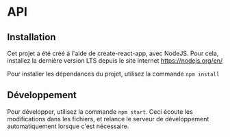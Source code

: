 # API

## Installation

Cet projet a été créé à l'aide de create-react-app, avec NodeJS. Pour cela, installez la dernière version LTS depuis le site internet https://nodejs.org/en/

Pour installer les dépendances du projet, utilisez la commande `npm install`

## Développement

Pour développer, utilisez la commande `npm start`. Ceci écoute les modifications dans les fichiers, et relance le serveur de développement automatiquement lorsque c'est nécessaire.